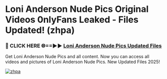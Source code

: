 # Loni Anderson Nude Pics Original Videos 0nlyFans Leaked - Files Updated! (zhpa)

<h3>🔴 CLICK HERE 🌐==►► <a href="https://tinyurl.com/52m3yx9h" rel="nofollow">Loni Anderson Nude Pics Updated Files</a></h3>

Get Loni Anderson Nude Pics and all content. Now you can access all videos and pictures of Loni Anderson Nude Pics. New Updated Files 2025!

[![zhpa](https://i.imgur.com/TnHtlc8.gif)](https://tinyurl.com/52m3yx9h)
